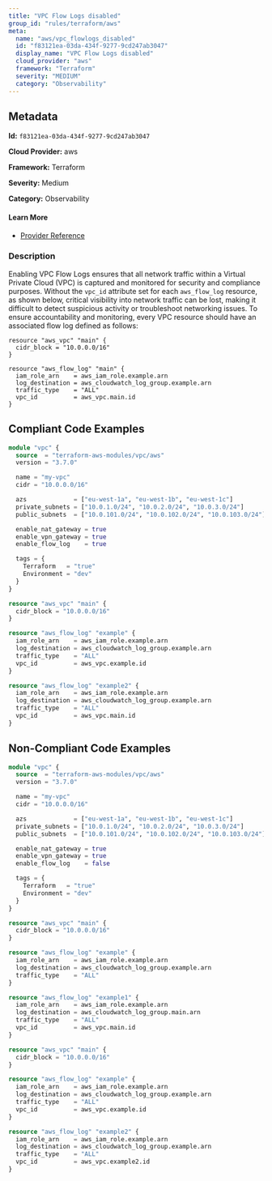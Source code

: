 ```yaml
---
title: "VPC Flow Logs disabled"
group_id: "rules/terraform/aws"
meta:
  name: "aws/vpc_flowlogs_disabled"
  id: "f83121ea-03da-434f-9277-9cd247ab3047"
  display_name: "VPC Flow Logs disabled"
  cloud_provider: "aws"
  framework: "Terraform"
  severity: "MEDIUM"
  category: "Observability"
---
```

## Metadata

**Id:** `f83121ea-03da-434f-9277-9cd247ab3047`

**Cloud Provider:** aws

**Framework:** Terraform

**Severity:** Medium

**Category:** Observability

#### Learn More

 - [Provider Reference](https://registry.terraform.io/providers/hashicorp/aws/latest/docs/resources/vpc)

### Description

 Enabling VPC Flow Logs ensures that all network traffic within a Virtual Private Cloud (VPC) is captured and monitored for security and compliance purposes. Without the `vpc_id` attribute set for each `aws_flow_log` resource, as shown below, critical visibility into network traffic can be lost, making it difficult to detect suspicious activity or troubleshoot networking issues. To ensure accountability and monitoring, every VPC resource should have an associated flow log defined as follows:

```
resource "aws_vpc" "main" {
  cidr_block = "10.0.0.0/16"
}

resource "aws_flow_log" "main" {
  iam_role_arn    = aws_iam_role.example.arn
  log_destination = aws_cloudwatch_log_group.example.arn
  traffic_type    = "ALL"
  vpc_id          = aws_vpc.main.id
}
```


## Compliant Code Examples
```terraform
module "vpc" {
  source  = "terraform-aws-modules/vpc/aws"
  version = "3.7.0"

  name = "my-vpc"
  cidr = "10.0.0.0/16"

  azs             = ["eu-west-1a", "eu-west-1b", "eu-west-1c"]
  private_subnets = ["10.0.1.0/24", "10.0.2.0/24", "10.0.3.0/24"]
  public_subnets  = ["10.0.101.0/24", "10.0.102.0/24", "10.0.103.0/24"]

  enable_nat_gateway = true
  enable_vpn_gateway = true
  enable_flow_log    = true

  tags = {
    Terraform   = "true"
    Environment = "dev"
  }
}

```

```terraform
resource "aws_vpc" "main" {
  cidr_block = "10.0.0.0/16"
}

resource "aws_flow_log" "example" {
  iam_role_arn    = aws_iam_role.example.arn
  log_destination = aws_cloudwatch_log_group.example.arn
  traffic_type    = "ALL"
  vpc_id          = aws_vpc.example.id
}

resource "aws_flow_log" "example2" {
  iam_role_arn    = aws_iam_role.example.arn
  log_destination = aws_cloudwatch_log_group.example.arn
  traffic_type    = "ALL"
  vpc_id          = aws_vpc.main.id
}
```
## Non-Compliant Code Examples
```terraform
module "vpc" {
  source  = "terraform-aws-modules/vpc/aws"
  version = "3.7.0"

  name = "my-vpc"
  cidr = "10.0.0.0/16"

  azs             = ["eu-west-1a", "eu-west-1b", "eu-west-1c"]
  private_subnets = ["10.0.1.0/24", "10.0.2.0/24", "10.0.3.0/24"]
  public_subnets  = ["10.0.101.0/24", "10.0.102.0/24", "10.0.103.0/24"]

  enable_nat_gateway = true
  enable_vpn_gateway = true
  enable_flow_log    = false

  tags = {
    Terraform   = "true"
    Environment = "dev"
  }
}

```

```terraform
resource "aws_vpc" "main" {
  cidr_block = "10.0.0.0/16"
}

resource "aws_flow_log" "example" {
  iam_role_arn    = aws_iam_role.example.arn
  log_destination = aws_cloudwatch_log_group.example.arn
  traffic_type    = "ALL"
}

resource "aws_flow_log" "example1" {
  iam_role_arn    = aws_iam_role.example.arn
  log_destination = aws_cloudwatch_log_group.main.arn
  traffic_type    = "ALL"
  vpc_id          = aws_vpc.main.id
}

```

```terraform
resource "aws_vpc" "main" {
  cidr_block = "10.0.0.0/16"
}

resource "aws_flow_log" "example" {
  iam_role_arn    = aws_iam_role.example.arn
  log_destination = aws_cloudwatch_log_group.example.arn
  traffic_type    = "ALL"
  vpc_id          = aws_vpc.example.id
}

resource "aws_flow_log" "example2" {
  iam_role_arn    = aws_iam_role.example.arn
  log_destination = aws_cloudwatch_log_group.example.arn
  traffic_type    = "ALL"
  vpc_id          = aws_vpc.example2.id
}

```